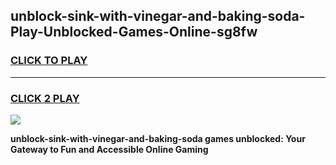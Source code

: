 
## unblock-sink-with-vinegar-and-baking-soda-Play-Unblocked-Games-Online-sg8fw
<h3>
<a href="https://premium76.site?title=unblock-sink-with-vinegar-and-baking-soda&ref=25A">CLICK TO PLAY</a></h3>
<hr>

<h3>
<a href="https://premium76.site?title=unblock-sink-with-vinegar-and-baking-soda&ref=25A">CLICK 2 PLAY</a>
  
</h3>

<a href="https://premium76.site?title=unblock-sink-with-vinegar-and-baking-soda&ref=25A"><img src="https://clearcache.store/games.png"></a>


**unblock-sink-with-vinegar-and-baking-soda games unblocked: Your Gateway to Fun and Accessible Online Gaming**
